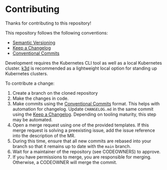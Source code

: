 # Contributing

Thanks for contributing to this repository!

This repository follows the following conventions:

* [Semantic Versioning](https://semver.org/)
* [Keep a Changelog](https://keepachangelog.com/)
* [Conventional Commits](https://www.conventionalcommits.org/)

Development requires the Kubernetes CLI tool as well as a local Kubernetes cluster. [k3d](https://k3d.io) is recommended as a lightweight local option for standing up Kubernetes clusters.

To contribute a change:

1. Create a branch on the cloned repository
2. Make the changes in code.
3. Make commits using the [Conventional Commits](https://www.conventionalcommits.org/) format. This helps with automation for changelog. Update `CHANGELOG.md` in the same commit using the [Keep a Changelog](https://keepachangelog.com). Depending on tooling maturity, this step may be automated.
4. Open a merge request using one of the provided templates. If this merge request is solving a preexisting issue, add the issue reference into the description of the MR.
5. During this time, ensure that all new commits are rebased into your branch so that it remains up to date with the `main` branch.
6. Wait for a maintainer of the repository (see CODEOWNERS) to approve.
7. If you have permissions to merge, you are responsible for merging. Otherwise, a CODEOWNER will merge the commit.
